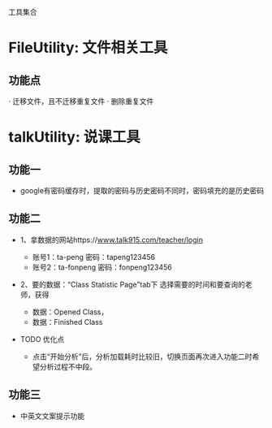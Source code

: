 工具集合

# FileUtility: 文件相关工具
## 功能点
· 迁移文件，且不迁移重复文件
· 删除重复文件



# talkUtility: 说课工具
## 功能一
- google有密码缓存时，提取的密码与历史密码不同时，密码填充的是历史密码

## 功能二
- 1、拿数据的网站https://www.talk915.com/teacher/login

  - 账号1：ta-peng
  密码：tapeng123456
  - 账号2：ta-fonpeng
  密码：fonpeng123456
- 2、要的数据：“Class Statistic Page”tab下
  选择需要的时间和要查询的老师，获得
  - 数据：Opened Class，
  - 数据：Finished Class
- TODO 优化点
  - 点击“开始分析”后，分析加载耗时比较旧，切换页面再次进入功能二时希望分析过程不中段。

## 功能三
- 中英文文案提示功能